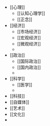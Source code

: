 - [[心理]]
	- [[认知心理学]]
	- [[正念]]
- [[经济]]
	- [[市场经济]]
	- [[宏观经济]]
	- [[微观经济]]
	-
- [[政治]]
	- [[国际政治]]
	- [[国内政治]]
	-
- [[科学]]
	- [[医学]]
	-
- [[科技]]
- [[自媒体]]
- [[艺术]]
- [[文化]]
-